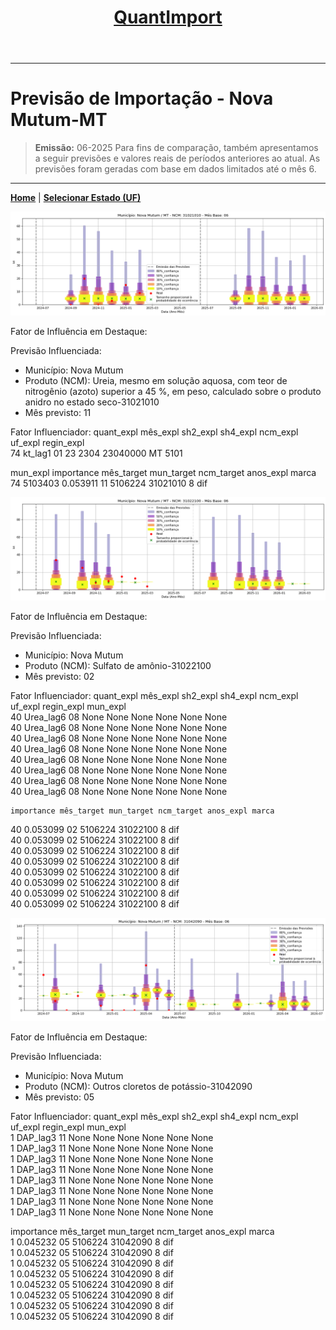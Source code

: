 <header>
    <h1><a href="https://quantimportbrazil.github.io/Sobre/">QuantImport</a></h1>
</header>

---

# Previsão de Importação - Nova Mutum-MT

> **Emissão:** 06-2025
> Para fins de comparação, também apresentamos a seguir previsões e valores reais de períodos anteriores ao atual.
> As previsões foram geradas com base em dados limitados até o mês 6.

---

**[Home](https://quantimportbrazil.github.io/Sobre/)** | **[Selecionar Estado (UF)](https://quantimportbrazil.github.io/Unidades_Federativas/)**


![Gráfico de Previsão](31021010.png)

Fator de Influência em Destaque:

Previsão Influenciada:
- Município: Nova Mutum
- Produto (NCM): Ureia, mesmo em solução aquosa, com teor de nitrogênio (azoto) superior a 45 %, em peso, calculado sobre o produto anidro no estado seco-31021010 
- Mês previsto: 11

Fator Influenciador:
   quant_expl mês_expl sh2_expl sh4_expl  ncm_expl uf_expl regin_expl  \
74    kt_lag1       01       23     2304  23040000      MT       5101   

   mun_expl  importance mês_target mun_target ncm_target anos_expl marca  
74  5103403    0.053911         11    5106224   31021010         8   dif  







![Gráfico de Previsão](31022100.png)

Fator de Influência em Destaque:

Previsão Influenciada:
- Município: Nova Mutum
- Produto (NCM): Sulfato de amônio-31022100 
- Mês previsto: 02

Fator Influenciador:
   quant_expl mês_expl sh2_expl sh4_expl ncm_expl uf_expl regin_expl mun_expl  \
40  Urea_lag6       08     None     None     None    None       None     None   
40  Urea_lag6       08     None     None     None    None       None     None   
40  Urea_lag6       08     None     None     None    None       None     None   
40  Urea_lag6       08     None     None     None    None       None     None   
40  Urea_lag6       08     None     None     None    None       None     None   
40  Urea_lag6       08     None     None     None    None       None     None   
40  Urea_lag6       08     None     None     None    None       None     None   
40  Urea_lag6       08     None     None     None    None       None     None   

    importance mês_target mun_target ncm_target anos_expl marca  
40    0.053099         02    5106224   31022100         8   dif  
40    0.053099         02    5106224   31022100         8   dif  
40    0.053099         02    5106224   31022100         8   dif  
40    0.053099         02    5106224   31022100         8   dif  
40    0.053099         02    5106224   31022100         8   dif  
40    0.053099         02    5106224   31022100         8   dif  
40    0.053099         02    5106224   31022100         8   dif  
40    0.053099         02    5106224   31022100         8   dif  







![Gráfico de Previsão](31042090.png)

Fator de Influência em Destaque:

Previsão Influenciada:
- Município: Nova Mutum
- Produto (NCM): Outros cloretos de potássio-31042090 
- Mês previsto: 05

Fator Influenciador:
  quant_expl mês_expl sh2_expl sh4_expl ncm_expl uf_expl regin_expl mun_expl  \
1   DAP_lag3       11     None     None     None    None       None     None   
1   DAP_lag3       11     None     None     None    None       None     None   
1   DAP_lag3       11     None     None     None    None       None     None   
1   DAP_lag3       11     None     None     None    None       None     None   
1   DAP_lag3       11     None     None     None    None       None     None   
1   DAP_lag3       11     None     None     None    None       None     None   
1   DAP_lag3       11     None     None     None    None       None     None   
1   DAP_lag3       11     None     None     None    None       None     None   

   importance mês_target mun_target ncm_target anos_expl marca  
1    0.045232         05    5106224   31042090         8   dif  
1    0.045232         05    5106224   31042090         8   dif  
1    0.045232         05    5106224   31042090         8   dif  
1    0.045232         05    5106224   31042090         8   dif  
1    0.045232         05    5106224   31042090         8   dif  
1    0.045232         05    5106224   31042090         8   dif  
1    0.045232         05    5106224   31042090         8   dif  
1    0.045232         05    5106224   31042090         8   dif  





